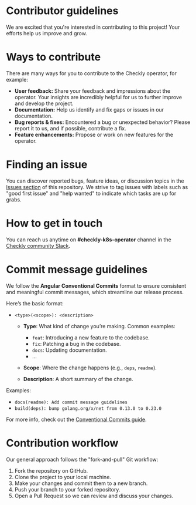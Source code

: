 # Contributor guidelines

We are excited that you're interested in contributing to this project! Your efforts help us improve and grow.

# Ways to contribute

There are many ways for you to contribute to the Checkly operator, for example:

- **User feedback:** Share your feedback and impressions about the operator. Your insights are incredibly helpful for us to further improve and develop the project.
- **Documentation:** Help us identify and fix gaps or issues in our documentation.
- **Bug reports & fixes:** Encountered a bug or unexpected behavior? Please report it to us, and if possible, contribute a fix.
- **Feature enhancements:** Propose or work on new features for the operator.

# Finding an issue

You can discover reported bugs, feature ideas, or discussion topics in the [Issues section](https://github.com/checkly/checkly-operator/issues) of this repository. We strive to tag issues with labels such as "good first issue" and "help wanted" to indicate which tasks are up for grabs.

# How to get in touch

You can reach us anytime on **#checkly-k8s-operator** channel in the [Checkly community Slack](https://www.checklyhq.com/slack).

# Commit message guidelines
We follow the **Angular Conventional Commits** format to ensure consistent and meaningful commit messages, which streamline our release process.

Here’s the basic format:

- `<type>(<scope>): <description>`
  
  - **Type**: What kind of change you’re making. Common examples:
    - `feat`: Introducing a new feature to the codebase.
    - `fix`: Patching a bug in the codebase.
    - `docs`: Updating documentation.
    - ...
      
  - **Scope**: Where the change happens (e.g., `deps`, `readme`).
    
  - **Description**: A short summary of the change.

Examples:
- `docs(readme): Add commit message guidelines`
- `build(deps): bump golang.org/x/net from 0.13.0 to 0.23.0`

For more info, check out the [Conventional Commits guide](https://www.conventionalcommits.org/en/v1.0.0/).

# Contribution workflow

Our general approach follows the "fork-and-pull" Git workflow:

1. Fork the repository on GitHub.
2. Clone the project to your local machine.
3. Make your changes and commit them to a new branch.
4. Push your branch to your forked repository.
5. Open a Pull Request so we can review and discuss your changes.

